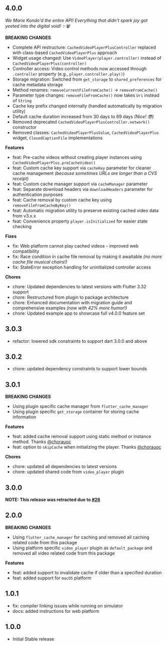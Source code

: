 ## 4.0.0

_We Marie Kondo'd the entire API! Everything that didn't spark joy got yeeted into the digital void! ✨🗑️_

**BREAKING CHANGES**

- Complete API restructure: `CachedVideoPlayerPlusController` replaced with class-based `CachedVideoPlayerPlus` approach
- Widget usage changed: Use `VideoPlayer(player.controller)` instead of `CachedVideoPlayerPlus(controller)`
- Controller access: Video control methods now accessed through `.controller` property (e.g., `player.controller.play()`)
- Storage migration: Switched from `get_storage` to `shared_preferences` for cache metadata storage
- Method renames: `removeCurrentFileFromCache()` → `removeFromCache()`
- Parameter type changes: `removeFileFromCache()` now takes `Uri` instead of `String`
- Cache key prefix changed internally (handled automatically by migration utility)
- Default cache duration increased from 30 days to 69 days _(Nice! 😎)_
- Removed deprecated `CachedVideoPlayerPlusController.network()` constructor
- Removed classes: `CachedVideoPlayerPlusValue`, `CachedVideoPlayerPlus` widget, `ClosedCaptionFile` implementations

**Features**

- feat: Pre-cache videos without creating player instances using `CachedVideoPlayerPlus.preCacheVideo()`
- feat: Custom cache key support via `cacheKey` parameter for cleaner cache management _(because sometimes URLs are longer than a CVS receipt)_
- feat: Custom cache manager support via `cacheManager` parameter
- feat: Separate download headers via `downloadHeaders` parameter for authentication purposes
- feat: Cache removal by custom cache key using `removeFileFromCacheByKey()`
- feat: Automatic migration utility to preserve existing cached video data from v3.x.x
- feat: Convenience property `player.isInitialized` for easier state checking

**Fixes**

- fix: Web platform cannot play cached videos - improved web compatibility
- fix: Race condition in cache file removal by making it awaitable _(no more cache file musical chairs!)_
- fix: StateError exception handling for uninitialized controller access

**Chores**

- chore: Updated dependencies to latest versions with Flutter 3.32 support
- chore: Restructured from plugin to package architecture
- chore: Enhanced documentation with migration guide and comprehensive examples _(now with 42% more humor!)_
- chore: Updated example app to showcase full v4.0.0 feature set

## 3.0.3

- refactor: lowered sdk constraints to support dart 3.0.0 and above

## 3.0.2

- chore: updated dependency constraints to support lower bounds

## 3.0.1

**BREAKING CHANGES**

- Using plugin specific cache manager from `flutter_cache_manager`
- Using plugin specific `get_storage` container for storing cache information

**Features**

- feat: added cache removal support using static method or instance method. Thanks [@chorauoc](https://github.com/chorauoc)
- feat: option to `skipCache` when initializing the player. Thanks [@chorauoc](https://github.com/chorauoc)

**Chores**

- chore: updated all dependencies to latest versions
- chore: updated shared code from `video_player` plugin

## 3.0.0

**NOTE: This release was retracted due to [#26](https://github.com/OutdatedGuy/cached_video_player_plus/issues/26)**

## 2.0.0

**BREAKING CHANGES**

- Using `flutter_cache_manager` for caching and removed all caching related
  code from this package
- Using platform specific `video_player` plugin as `default_package` and
  removed all video related code from this package

**Features**

- feat: added support to invalidate cache if older than a specified duration
- feat: added support for `macOS` platform

## 1.0.1

- fix: compiler linking issues while running on simulator
- docs: added instructions for web platform

## 1.0.0

- Initial Stable release
